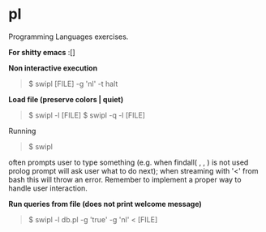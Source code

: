 # pl
Programming Languages exercises.

**For shitty emacs**
:[]

**Non interactive execution**
> $ swipl [FILE] -g 'nl' -t halt 

**Load file (preserve colors | quiet)**
> $ swipl -l [FILE]
> $ swipl -q -l [FILE]

Running 
> $ swipl 

often prompts user to type something (e.g. when findall( , , ) is not used prolog prompt will ask user what to do next); when streaming with '<' from bash this will throw an error. Remember to implement a proper way to handle user interaction.

**Run queries from file (does not print welcome message)**
> $ swipl -l db.pl -g 'true' -g 'nl' < [FILE]


